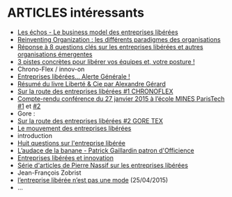 # ARTICLES intéressants

- [Les échos - Le business model des entreprises libérées](http://www.lesechos.fr/idees-debats/cercle/cercle-130163-le-business-model-des-entreprises-liberees-1107801.php)
- [Reinventing Organization : les différents paradigmes des organisations](http://awperformances.com/project/reinventing-organization-les-differents-paradigmes-des-organisations)
- [Réponse à 8 questions clés sur les entreprises libérées et autres organisations émergentes](http://brigittequinton.blogspot.fr/2015/05/reponse-8-questions-cles-sur-les.html)
- [3 pistes concrètes pour libérer vos équipes et, votre posture !](http://reussitepartagee.com/wp/manager-ou-leader-3-pistes-posture-pour-liberer-vos-equipes-solutions)
- Chrono-Flex / innov-on
 - [Entreprises libérées… Alerte Générale !](http://liberation-entreprise.org/e%E2%80%8Bntreprises-liberees-alerte-generale/)
 - [Résumé du livre Liberté & Cie par Alexandre Gérard](https://docs.google.com/file/d/0B3ijWVPIoL0nM2Y5YjUxOTUtYTVlNC00NDBmLTgyYWUtMWYzODE1MmQ3ZThi/edit?pli=1)
 - [Sur la route des entreprises libérées #1 CHRONOFLEX](http://mylearningexpedition.com/2014/10/route-entreprises-liberees-1-chronoflex/)
 - [Compte-rendu conférence du 27 janvier 2015 à l’école MINES ParisTech #1](http://www.islean-consulting.fr/liberte-et-responsabilite-les-cles-de-la-prosperite-partie-1/)  et   [#2](http://www.islean-consulting.fr/liberte-et-responsabilite-bonheur-et-prosperite-partie-2/)
- Gore :
 - [Sur la route des entreprises libérées #2 GORE TEX](http://mylearningexpedition.com/2015/01/route-entreprises-liberees-2-gore-tex/)
- [Le mouvement des entreprises libérées](http://www.contrepoints.org/2015/04/30/206168-le-mouvement-des-entreprises-liberees)
- introduction
 - [Huit questions sur l'entreprise libérée](http://www.lesechos.fr/idees-debats/cercle/cercle-130956-lentreprise-liberee-a-t-elle-un-avenir-1109689.php?__scoop_post=db90fe80-de9a-11e4-95d6-90b11c3ead14&__scoop_topic=990943#) 
- [L’audace de la banane - Patrick Gaillardin patron d'Officience](https://flipshot.co/2015/05/21/laudace-de-la-banane/)
- [Entreprises libérées et innovation](http://www.lesechos.fr/idees-debats/cercle/cercle-133532-entreprises-liberees-et-innovation-1124101.php#xtor=CS1-33)
- [Série d'articles de Pierre Nassif sur les entreprises libérées](http://www.contrepoints.org/author/pierre-nassif)
- Jean-François Zobrist
 - [l’entreprise libérée n’est pas une mode](http://www.lavoixdunord.fr/economie/jean-francois-zobrist-l-entreprise-liberee-n-est-ia0b0n2788362) (25/04/2015)
- ...
